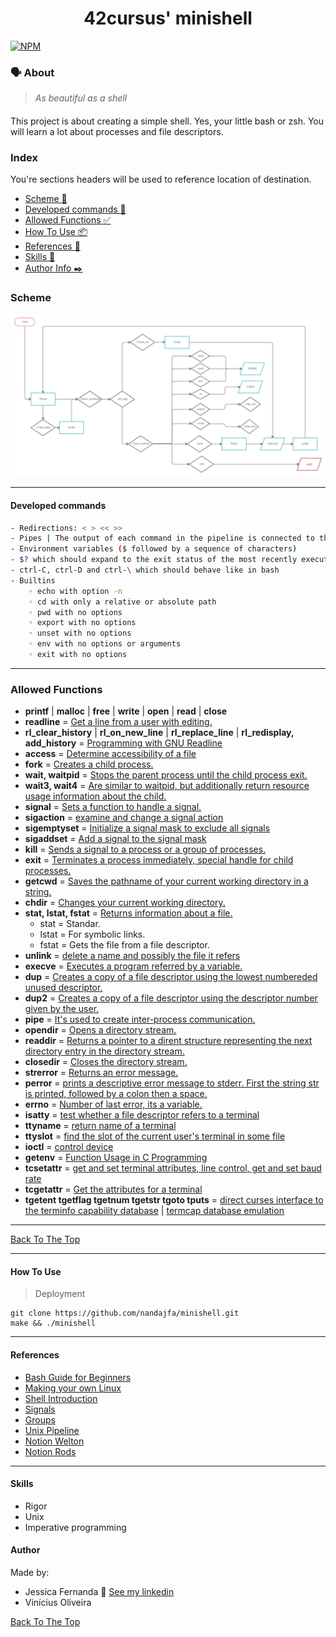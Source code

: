 <h1 align="center">
	42cursus' minishell
 </h1>
 
  [![NPM](https://img.shields.io/npm/l/react)](https://github.com/nandajfa/minishell/blob/main/LICENSE)
 
 
 ### 🗣️ About

> _As beautiful as a shell_

#### 

This project is about creating a simple shell. Yes, your little bash or zsh. You will learn a lot about processes and file descriptors.

### Index

You're sections headers will be used to reference location of destination.

- [Scheme :twisted_rightwards_arrows:](#scheme)
- [Developed commands 🚧](#developed-commands)
- [Allowed Functions :white_check_mark:](#allowed-functions)
- [How To Use 📦](#how-to-use)
- [References 📌](#references)
- [Skills 📄](#skills)
- [Author Info  ✒️](#author)

### Scheme
![Scheme](images/minishell.png)

---

#### Developed commands

```bash
- Redirections: < > << >>
- Pipes | The output of each command in the pipeline is connected to the input of the next command via a pipe
- Environment variables ($ followed by a sequence of characters)
- $? which should expand to the exit status of the most recently executed foreground pipeline
- ctrl-C, ctrl-D and ctrl-\ which should behave like in bash
- Builtins
    ◦ echo with option -n
    ◦ cd with only a relative or absolute path
    ◦ pwd with no options
    ◦ export with no options
    ◦ unset with no options
    ◦ env with no options or arguments
    ◦ exit with no options

```

---

### Allowed Functions

- **printf** | **malloc** | **free** | **write** | **open** | **read** | **close**
- **readline** = [Get a line from a user with editing.](https://linux.die.net/man/3/readline)
- **rl_clear_history** | **rl_on_new_line** | **rl_replace_line** | **rl_redisplay, add_history** = [Programming with GNU Readline](https://web.mit.edu/gnu/doc/html/rlman_2.html)
- **access** = [Determine accessibility of a file](https://pubs.opengroup.org/onlinepubs/009695299/functions/access.html)
- **fork** = [Creates a child process.](https://man7.org/linux/man-pages/man2/fork.2.html)
- **wait, waitpid**  = [Stops the parent process until the child process exit.](https://man7.org/linux/man-pages/man2/waitid.2.html)
- **wait3, wait4** = [Are similar to waitpid, but additionally return resource usage information about the child.](https://man7.org/linux/man-pages/man2/wait3.2.html)
- **signal** = [Sets a function to handle a signal.](https://man7.org/linux/man-pages/man2/signal.2.html)
- **sigaction** = [examine and change a signal action](https://man7.org/linux/man-pages/man2/sigaction.2.html)
- **sigemptyset** = [Initialize a signal mask to exclude all signals](https://www.ibm.com/docs/en/zos/2.2.0?topic=functions-sigemptyset-initialize-signal-mask-exclude-all-signals)
- **sigaddset** = [Add a signal to the signal mask](https://www.ibm.com/docs/en/zos/2.2.0?topic=functions-sigaddset-add-signal-signal-mask)
- **kill** = [Sends a signal to a process or a group of processes.](https://man7.org/linux/man-pages/man2/kill.2.html)
- **exit** = [Terminates a process immediately, special handle for child processes.](https://www.tutorialspoint.com/c_standard_library/c_function_exit.htm)
- **getcwd** = [Saves the pathname of your current working directory in a string.](https://man7.org/linux/man-pages/man2/getcwd.2.html)
- **chdir** = [Changes your current working directory.](https://man7.org/linux/man-pages/man2/chdir.2.html)
- **stat, lstat, fstat** = [Returns information about a file.](https://man7.org/linux/man-pages/man2/stat.2.html)
  - stat = Standar.
  - lstat = For symbolic links.
  - fstat = Gets the file from a file descriptor.
- **unlink** = [delete a name and possibly the file it refers](https://man7.org/linux/man-pages/man2/unlink.2.html)
- **execve** = [Executes a program referred by a variable.](https://man7.org/linux/man-pages/man2/execve.2.html)
- **dup** = [Creates a copy of a file descriptor using the lowest numbereded unused descriptor.](https://man7.org/linux/man-pages/man2/dup.2.html)
- **dup2** = [Creates a copy of a file descriptor using the descriptor number given by the user.](https://man7.org/linux/man-pages/man2/dup.2.html)
- **pipe** = [It's used to create inter-process communication.](https://man7.org/linux/man-pages/man2/pipe.2.html)
- **opendir** = [Opens a directory stream.](https://pubs.opengroup.org/onlinepubs/009695399/functions/opendir.html)
- **readdir** = [Returns a pointer to a dirent structure representing the next directory entry in the directory stream.](https://www.man7.org/linux/man-pages/man3/readdir.3.html)
- **closedir** = [Closes the directory stream.](https://linux.die.net/man/3/closedir)
- **strerror** = [Returns an error message.](https://www.tutorialspoint.com/c_standard_library/c_function_strerror.htm)
- **perror** = [prints a descriptive error message to stderr. First the string str is printed, followed by a colon then a space.](https://www.tutorialspoint.com/c_standard_library/c_function_perror.htm)
- **errno** = [Number of last error, its a variable.](https://www.youtube.com/watch?v=IZiUT-ipnj0&ab_channel=JacobSorber)
- **isatty** = [test whether a file descriptor refers to a terminal](https://www.man7.org/linux/man-pages/man3/isatty.3.html)
- **ttyname** = [return name of a terminal](https://man7.org/linux/man-pages/man3/ttyname.3.html)
- **ttyslot** = [find the slot of the current user's terminal in some file](https://man7.org/linux/man-pages/man3/ttyslot.3.html)
- **ioctl** = [control device](https://man7.org/linux/man-pages/man2/ioctl.2.html)
- **getenv** = [Function Usage in C Programming](https://linuxhint.com/getenv-function-usage/)
- **tcsetattr** = [get and set terminal attributes, line control, get and set baud rate](https://linux.die.net/man/3/tcsetattr)
- **tcgetattr** = [Get the attributes for a terminal](https://www.ibm.com/docs/en/zos/2.1.0?topic=functions-tcgetattr-get-attributes-terminal)
- **tgetent tgetflag tgetnum tgetstr tgoto tputs** = [direct curses interface to the terminfo capability database](https://linux.die.net/man/3/tgetent) | [termcap database emulation](https://pubs.opengroup.org/onlinepubs/7908799/xcurses/tgetent.html)

---

[Back To The Top](#index)

---

#### How To Use
> Deployment
```shell
git clone https://github.com/nandajfa/minishell.git
make && ./minishell
```

---
#### References

 * [Bash Guide for Beginners](https://tldp.org/LDP/Bash-Beginners-Guide/html/chap_01.html)
 * [Making your own Linux](https://www.geeksforgeeks.org/making-linux-shell-c/)
 * [Shell Introduction](https://pubs.opengroup.org/onlinepubs/009695399/utilities/xcu_chap02.html)
 * [Signals](https://www.youtube.com/watch?v=NfHqGv0PlIw&list=PL0qfF8MrJ-jxMfirAdxDs9zIiBg2Wug0z&index=44)
 * [Groups](https://www.youtube.com/watch?v=NfHqGv0PlIw)
 * [Unix Pipeline](https://www.youtube.com/watch?v=bKzonnwoR2I)
 * [Notion Welton](https://bumpy-truffle-c97.notion.site/Minishell-94b7e6ad303d4b19b1dfe7d4bbacc9aa)
 * [Notion Rods](https://rodsmade.notion.site/Acelera-Minishell-em-constru-o-f6c3f8463e3e4580b4e61f4886036faf)

---
#### Skills

* Rigor
* Unix
* Imperative programming

#### Author

Made by: <br />
* Jessica Fernanda 👋 [See my linkedin](https://www.linkedin.com/in/jessica-fernanda-alves-marques-106651205/) <br />
* Vinícius Oliveira 


[Back To The Top](#index)
